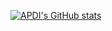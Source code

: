 [![APDI's GitHub stats](https://github-readme-stats.vercel.app/api?username=APDI-Team)](https://github.com/anuraghazra/github-readme-stats)
